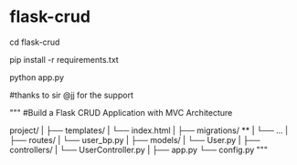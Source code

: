 # flask-crud 




cd flask-crud 

pip install -r requirements.txt

python app.py


#thanks to sir @jj for the support



"""
#Build a Flask CRUD Application with MVC Architecture

project/
|
├── templates/
|   └── index.html
|
├── migrations/ **
|   └── ...
|
├── routes/
|   └── user_bp.py
|
├── models/
|   └── User.py
|
├── controllers/
|   └── UserController.py
|
├── app.py
└── config.py
"""
